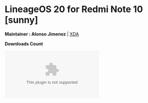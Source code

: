 # LineageOS 20 for Redmi Note 10 [sunny]

**Maintainer : Alonso Jimenez** | [XDA](https://forum.xda-developers.com/t/rom-13-unofficial-lineageos-20-mojito-sunny-ota-safetynet-signature-spoofing.4436693/)

**Downloads Count**

[![Github Releases (by Release)](https://img.shields.io/github/downloads/alonsoj636/lineage-alonsoj-releases/20-20230210/lineage-20.0-20230210-UNOFFICIAL-sunny.zip?label=Alonso%27s%20Cave&logo=e&style=social)](https://github.com/alonsoj636/lineage-alonsoj-releases/releases)
